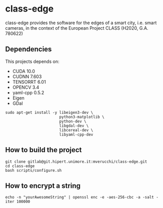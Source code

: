 # class-edge

class-edge provides the software for the edges of a smart city, i.e. smart cameras, in the context of the European Project CLASS (H2020, G.A. 780622)

## Dependencies

This projects depends on: 

  * CUDA 10.0
  * CUDNN 7.603
  * TENSORRT 6.01
  * OPENCV 3.4
  * yaml-cpp 0.5.2 
  * Eigen
  * GDal

```
sudo apt-get install -y libeigen3-dev \
                        python3-matplotlib \
                        python-dev \
                        libgdal-dev \
                        libcereal-dev \
                        libyaml-cpp-dev
```

## How to build the project

```
git clone gitlab@git.hipert.unimore.it:mverucchi/class-edge.git
cd class-edge
bash scripts/configure.sh
```

## How to encrypt a string

```
echo -n "yourAwesomeString" | openssl enc -e -aes-256-cbc -a -salt -iter 100000
```